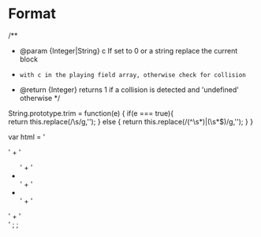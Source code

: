 Format
======
/**
 * @param {Integer|String} c If set to 0 or a string replace the current block 
 *     with c in the playing field array, otherwise check for collision
 * @return {Integer} returns 1 if a collision is detected and 'undefined' otherwise
 */

String.prototype.trim = function(e) {
    if(e === true){        
        return this.replace(/\s/g,'');
    } else {
        return this.replace(/(^\s*)|(\s*$)/g,'');
    }
}

var html = 
      '<div class="control">'
    + '  <ul>'
    + '    <li class="cur"></li>'
    + '    <li></li>'
    + '  </ul>'
    + '</div>'
    ;
;
